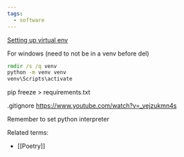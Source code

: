 ```yaml
---
tags:
  - software
---
```

[Setting up virtual env](https://www.youtube.com/watch?v=yG9kmBQAtW4)

For windows (need to not be in a venv before del)
```cmd
rmdir /s /q venv
python -m venv venv
venv\Scripts\activate
```

pip freeze > requirements.txt

.gitignore 
https://www.youtube.com/watch?v=_vejzukmn4s

Remember to set python interpreter

Related terms:
- [[Poetry]]